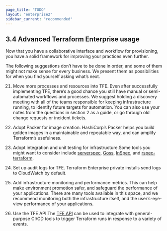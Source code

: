 ```yaml
---
page_title: "TODO"
layout: "enterprise2"
sidebar_current: "recommended"
---
```


## 3.4 Advanced Terraform Enterprise usage

Now that you have a collaborative interface and workflow for provisioning, you have a solid framework for improving your practices even further.

The following suggestions don’t have to be done in order, and some of them might not make sense for every business. We present them as possibilities for when you find yourself asking what’s next.

21. Move more processes and resources into TFE. Even after successfully implementing TFE, there’s a good chance you still have manual or semi-automated workflows and processes. We suggest holding a discovery meeting with all of the teams responsible for keeping infrastructure running, to identify future targets for automation. You can also use your notes from the questions in section 2 as a guide, or go through old change requests or incident tickets.

22. Adopt Packer for image creation. HashiCorp’s Packer helps you build golden images in a maintainable and repeatable way, and can amplify Terraform’s usefulness.

23. Adopt integration and unit testing for infrastructure.Some tools you might want to consider include [serverspec](https://github.com/mizzy/serverspec), [Goss](https://github.com/aelsabbahy/goss), [InSpec](https://github.com/chef/inspec), and [rspec-terraform](https://github.com/bsnape/rspec-terraform/blob/master/README.md).

24. Set up audit logs for TFE. Terraform Enterprise private installs send logs to CloudWatch by default.

25. Add infrastructure monitoring and performance metrics. This can help make environment promotion safer, and safeguard the performance of your applications. There are many tools available in this space, and we recommend monitoring both the infrastructure itself, and the user’s-eye-view performance of your applications.

26. Use the TFE API.The [TFE API](https://www.terraform.io/docs/enterprise-beta/api/index.html) can be used to integrate with general-purpose CI/CD tools to trigger Terraform runs in response to a variety of events.

